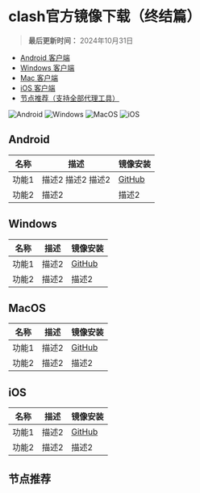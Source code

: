 # clash官方镜像下载（终结篇）
> ****最后更新时间：**** 2024年10月31日
- [Android 客户端](#Android)
- [Windows 客户端](#Windows)
- [Mac 客户端](#MacOS)
- [iOS 客户端](#iOS)
- [节点推荐（支持全部代理工具）](#节点推荐)

![Android](https://img.shields.io/badge/安卓-Android-brightgreen)
![Windows](https://img.shields.io/badge/微软-Windows-blue)
![MacOS](https://img.shields.io/badge/OS-MacOS-lightgrey)
![iOS](https://img.shields.io/badge/苹果-iOS-red)

## Android
| 名称     | 描述       | 镜像安装       |
|----------|------------|------------|
| 功能1   | 描述2 描述2 描述2     | [GitHub](https://github.com)     |
| 功能2   | 描述2     | 描述2     |

## Windows
| 名称     | 描述       | 镜像安装       |
|----------|------------|------------|
| 功能1   | 描述2     | [GitHub](https://github.com)     |
| 功能2   | 描述2     | 描述2     |

## MacOS
| 名称     | 描述       | 镜像安装       |
|----------|------------|------------|
| 功能1   | 描述2     | [GitHub](https://github.com)     |
| 功能2   | 描述2     | 描述2     |

## iOS
| 名称     | 描述       | 镜像安装       |
|----------|------------|------------|
| 功能1   | 描述2     | [GitHub](https://github.com)     |
| 功能2   | 描述2     | 描述2     |

## 节点推荐



